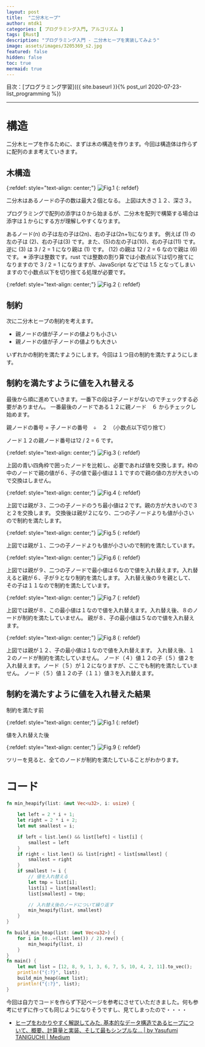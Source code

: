 ```yaml
---
layout: post
title:  "二分木ヒープ"
author: mtdk1
categories: [ プログラミング入門, アルゴリズム ]
tags: [Rust]
description: "プログラミング入門 - 二分木ヒープを実装してみよう"
image: assets/images/3205369_s2.jpg
featured: false
hidden: false
toc: true
mermaid: true
---
```


目次：[プログラミング学習]({{ site.baseurl }}{% post_url 2020-07-23-list_programming %})

---

# 構造

二分木ヒープを作るために、まずは木の構造を作ります。今回は構造体は作らずに配列のまま考えていきます。

## 木構造

{:refdef: style="text-align: center;"}
![Fig.1]({{site.baseurl}}/assets/images/binaryheap/bh001.svg)
{: refdef}

二分木はあるノードの子の数は最大２個となる。
上図は大きさ１２、深さ３。

プログラミングで配列の添字は０から始まるが、二分木を配列で構築する場合は添字は１からにする方が理解しやすくなります。

あるノード(n) の子は左の子は(2n)、右の子は(2n+1)になります。
例えば (1) の左の子は (2)、右の子は(3) です。また、(5)の左の子は(10)、右の子は(11) です。
逆に (3) は 3 / 2 = 1 になり親は (1) です。 (12) の親は 12 / 2 = 6 なので親は (6) です。
※ 添字は整数です。rust では整数の割り算では小数点以下は切り捨てになりますので 3 / 2 = 1 になりますが、JavaScript などでは 1.5 となってしまいますので小数点以下を切り捨てる処理が必要です。

{:refdef: style="text-align: center;"}
![Fig.2]({{site.baseurl}}/assets/images/binaryheap/bh002.svg)
{: refdef}

## 制約

次に二分木ヒープの制約を考えます。

- 親ノードの値が子ノードの値よりも小さい
- 親ノードの値が子ノードの値よりも大きい

いずれかの制約を満たすようにします。今回は１つ目の制約を満たすようにします。

## 制約を満たすように値を入れ替える

最後から順に進めていきます。一番下の段は子ノードがないのでチェックする必要がありません。
一番最後のノードである１２に親ノード　６ からチェックし始めます。

親ノードの番号 = 子ノードの番号　÷　２　（小数点以下切り捨て）

ノード１２の親ノード番号は12 / 2 = 6 です。


{:refdef: style="text-align: center;"}
![Fig.3]({{site.baseurl}}/assets/images/binaryheap/bh003.svg)
{: refdef}

上図の青い四角枠で囲ったノードを比較し、必要であれば値を交換します。枠の中のノードで親の値が６、子の値で最小値は１１ですので親の値の方が大きいので交換はしません。



{:refdef: style="text-align: center;"}
![Fig.4]({{site.baseurl}}/assets/images/binaryheap/bh004.svg)
{: refdef}

上図では親が３、二つの子ノードのうち最小値は２です。親の方が大きいので３と２を交換します。
交換後は親が２になり、二つの子ノードよりも値が小さいので制約を満たします。

{:refdef: style="text-align: center;"}
![Fig.5]({{site.baseurl}}/assets/images/binaryheap/bh005.svg)
{: refdef}

上図では親が１、二つの子ノードよりも値が小さいので制約を満たしています。

{:refdef: style="text-align: center;"}
![Fig.6]({{site.baseurl}}/assets/images/binaryheap/bh006.svg)
{: refdef}

上図では親が９、二つの子ノードで最小値は６なので値を入れ替えます。入れ替えると親が６、子が９となり制約を満たします。
入れ替え後の９を親として、その子は１１なので制約を満たしています。

{:refdef: style="text-align: center;"}
![Fig.7]({{site.baseurl}}/assets/images/binaryheap/bh007.svg)
{: refdef}

上図では親が８、この最小値は１なので値を入れ替えます。入れ替え後、８のノードが制約を満たしていません。
親が８、子の最小値は５なので値を入れ替えます。

{:refdef: style="text-align: center;"}
![Fig.8]({{site.baseurl}}/assets/images/binaryheap/bh008.svg)
{: refdef}

上図では親が１２、子の最小値は１なので値を入れ替えます。
入れ替え後、１２のノードが制約を満たしていません。
ノード（４）値１２の子（５）値２を入れ替えます。ノード（５）が１２になりますが、ここでも制約を満たしていません。
ノード（５）値１２の子（１１）値３を入れ替えます。

## 制約を満たすように値を入れ替えた結果


制約を満たす前

{:refdef: style="text-align: center;"}
![Fig.1]({{site.baseurl}}/assets/images/binaryheap/bh001.svg)
{: refdef}

値を入れ替えた後

{:refdef: style="text-align: center;"}
![Fig.9]({{site.baseurl}}/assets/images/binaryheap/bh009.svg)
{: refdef}


ツリーを見ると、全てのノードが制約を満たしていることがわかります。

# コード

```rust
fn min_heapify(list: &mut Vec<u32>, i: usize) {
    
    let left = 2 * i + 1;
    let right = 2 * i + 2;
    let mut smallest = i;

    if left < list.len() && list[left] < list[i] {
        smallest = left
    }
    if right < list.len() && list[right] < list[smallest] {
        smallest = right
    }
    if smallest != i {
        // 値を入れ替える
        let tmp = list[i];
        list[i] = list[smallest];
        list[smallest] = tmp;

        // 入れ替え後のノードについて繰り返す
        min_heapify(list, smallest)
    }
}

fn build_min_heap(list: &mut Vec<u32>) {
    for i in (0..=(list.len()) / 2).rev() {
        min_heapify(list, i)
    }
}
fn main() {
    let mut list = [12, 8, 9, 1, 3, 6, 7, 5, 10, 4, 2, 11].to_vec();
    println!("{:?}", list);
    build_min_heap(&mut list);
    println!("{:?}", list);
}
```

今回は自力でコードを作らず下記ページを参考にさせていただきました。何も参考にせずに作っても同じようになりそうですし、見てしまったので・・・・

- [ヒープをわかりやすく解説してみた. 基本的なデータ構造であるヒープについて、概要、計算量と実装、そして最もシンプルな… \| by Yasufumi TANIGUCHI \| Medium](https://medium.com/@yasufumy/data-structure-heap-ecfd0989e5be)

